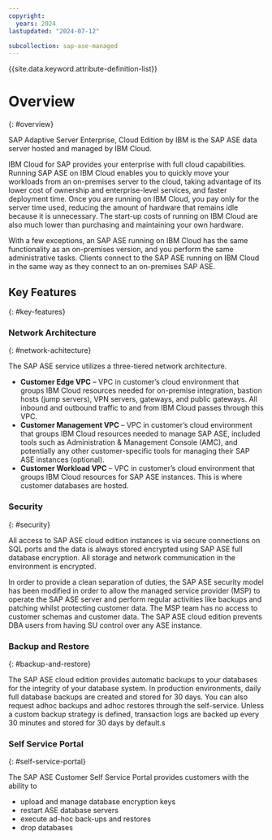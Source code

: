 ```yaml
---
copyright:
  years: 2024
lastupdated: "2024-07-12"

subcollection: sap-ase-managed
---
```


{{site.data.keyword.attribute-definition-list}}

# Overview
{: #overview}

SAP Adaptive Server Enterprise, Cloud Edition by IBM is the SAP ASE data server hosted and managed by IBM Cloud.

IBM Cloud for SAP provides your enterprise with full cloud capabilities. Running SAP ASE on IBM Cloud enables you to quickly move your workloads from an on-premises server to the cloud, taking advantage of its lower cost of ownership and enterprise-level services, and faster deployment time. Once you are running on IBM Cloud, you pay only for the server time used, reducing the amount of hardware that remains idle because it is unnecessary. The start-up costs of running on IBM Cloud are also much lower than purchasing and maintaining your own hardware.

With a few exceptions, an SAP ASE running on IBM Cloud has the same functionality as an on-premises version, and you perform the same administrative tasks. Clients connect to the SAP ASE running on IBM Cloud in the same way as they connect to an on-premises SAP ASE.

## Key Features
{: #key-features}

### Network Architecture
{: #network-achitecture}

The SAP ASE service utilizes a three-tiered network architecture.

- **Customer Edge VPC** – VPC in customer’s cloud environment that groups IBM Cloud resources needed for on-premise integration, bastion hosts (jump servers), VPN servers, gateways, and public gateways. All inbound and outbound traffic to and from IBM Cloud passes through this VPC.
- **Customer Management VPC** – VPC in customer’s cloud environment that groups IBM Cloud resources needed to manage SAP ASE, included tools such as Administration & Management Console (AMC), and potentially any other customer-specific tools for managing their SAP ASE instances (optional).
- **Customer Workload VPC** – VPC in customer’s cloud environment that groups IBM Cloud resources for SAP ASE instances. This is where customer databases are hosted.

### Security
{: #security}

All access to SAP ASE cloud edition instances is via secure connections on SQL ports and the data is always stored encrypted using SAP ASE full database encryption. All storage and network communication in the environment is encrypted.

In order to provide a clean separation of duties, the SAP ASE security model has been modified in order to allow the managed service provider (MSP) to operate the SAP ASE server and perform regular activities like backups and patching whilst protecting customer data. The MSP team has no access to customer schemas and customer data. The SAP ASE cloud edition prevents DBA users from having SU control over any ASE instance.

### Backup and Restore
{: #backup-and-restore}

The SAP ASE cloud edition provides automatic backups to your databases for the integrity of your database system. In production environments, daily full database backups are created and stored for 30 days. You can also request adhoc backups and adhoc restores through the self-service. Unless a custom backup strategy is defined, transaction logs are backed up every 30 minutes and stored for 30 days by default.s

### Self Service Portal
{: #self-service-portal}

The SAP ASE Customer Self Service Portal provides customers with the ability to

- upload and manage database encryption keys
- restart ASE database servers
- execute ad-hoc back-ups and restores
- drop databases

